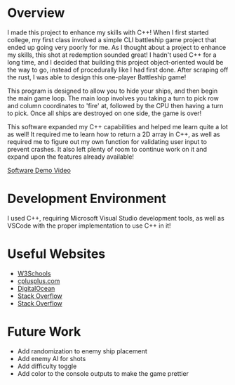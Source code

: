 # Overview

I made this project to enhance my skills with C++! When I first started college, my first class involved a simple CLI battleship game project that ended up going very poorly for me. As I thought about a project to enhance my skills, this shot at redemption sounded great! I hadn't used C++ for a long time, and I decided that building this project object-oriented would be the way to go, instead of procedurally like I had first done. After scraping off the rust, I was able to design this one-player Battleship game!

This program is designed to allow you to hide your ships, and then begin the main game loop. The main loop involves you taking a turn to pick row and column coordinates to 'fire' at, followed by the CPU then having a turn to pick. Once all ships are destroyed on one side, the game is over!

This software expanded my C++ capabilities and helped me learn quite a lot as well! It required me to learn how to return a 2D array in C++, as well as required me to figure out my own function for validating user input to prevent crashes. It also left plenty of room to continue work on it and expand upon the features already available!

[Software Demo Video](https://youtu.be/t6g_9m5J3bw)

# Development Environment

I used C++, requiring Microsoft Visual Studio development tools, as well as VSCode with the proper implementation to use C++ in it!

# Useful Websites

- [W3Schools](https://www.w3schools.com/cpp/default.asp)
- [cplusplus.com](https://cplusplus.com/forum/beginner/7379/)
- [DigitalOcean](https://www.digitalocean.com/community/tutorials/return-array-in-c-plus-plus-function)
- [Stack Overflow](https://stackoverflow.com/questions/28533483/checking-cin-input-clearing-input-buffer#:~:text=You%20should%20use%20std%3A%3A,cin%20operations%20will%20exit%2Ffail.)
- [Stack Overflow](https://stackoverflow.com/questions/15891781/how-to-call-on-a-function-found-on-another-file)

# Future Work

- Add randomization to enemy ship placement
- Add enemy AI for shots
- Add difficulty toggle
- Add color to the console outputs to make the game prettier
